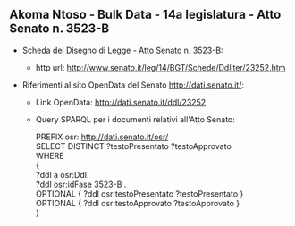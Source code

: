 ## Akoma Ntoso - Bulk Data - 14a legislatura - Atto Senato n. 3523-B ##

* Scheda del Disegno di Legge - Atto Senato n. 3523-B:
	* http url: http://www.senato.it/leg/14/BGT/Schede/Ddliter/23252.htm

* Riferimenti al sito OpenData del Senato http://dati.senato.it/:
	* Link OpenData: http://dati.senato.it/ddl/23252
	* Query SPARQL per i documenti relativi all'Atto Senato:

        PREFIX osr: <http://dati.senato.it/osr/>  
		SELECT DISTINCT ?testoPresentato ?testoApprovato  
		WHERE  
		{  
		    ?ddl a osr:Ddl.  
		    ?ddl osr:idFase 3523-B .  
		    OPTIONAL { ?ddl osr:testoPresentato ?testoPresentato }  
		    OPTIONAL { ?ddl osr:testoApprovato ?testoApprovato }  
		}
		